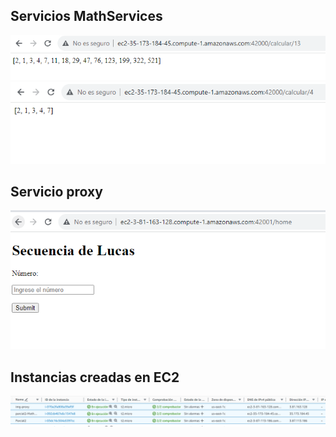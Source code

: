 ## Servicios MathServices 
![img servicio 1 en AWS](./img/mathservicesAWS1.PNG)
![img servicio 2 en AWS](./img/mathservicesAWS2.PNG)
## Servicio proxy
![img proxy en AWS](./img/proxy1.PNG)
## Instancias creadas en EC2
![img instancias en AWS](./img/instancias%20EC2.PNG)